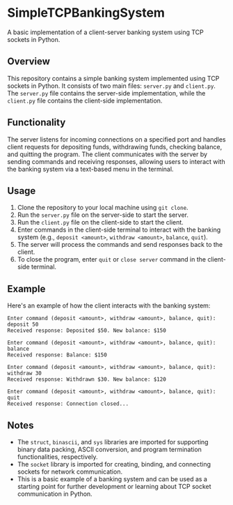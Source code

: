 # SimpleTCPBankingSystem

A basic implementation of a client-server banking system using TCP sockets in Python.

## Overview

This repository contains a simple banking system implemented using TCP sockets in Python. It consists of two main files: `server.py` and `client.py`. The `server.py` file contains the server-side implementation, while the `client.py` file contains the client-side implementation.

## Functionality

The server listens for incoming connections on a specified port and handles client requests for depositing funds, withdrawing funds, checking balance, and quitting the program. The client communicates with the server by sending commands and receiving responses, allowing users to interact with the banking system via a text-based menu in the terminal.

## Usage

1. Clone the repository to your local machine using `git clone`.
2. Run the `server.py` file on the server-side to start the server.
3. Run the `client.py` file on the client-side to start the client.
4. Enter commands in the client-side terminal to interact with the banking system (e.g., `deposit <amount>`, `withdraw <amount>`, `balance`, `quit`).
5. The server will process the commands and send responses back to the client.
6. To close the program, enter `quit` or `close server` command in the client-side terminal.

## Example
Here's an example of how the client interacts with the banking system:
```
Enter command (deposit <amount>, withdraw <amount>, balance, quit): deposit 50
Received response: Deposited $50. New balance: $150

Enter command (deposit <amount>, withdraw <amount>, balance, quit): balance
Received response: Balance: $150

Enter command (deposit <amount>, withdraw <amount>, balance, quit): withdraw 30
Received response: Withdrawn $30. New balance: $120

Enter command (deposit <amount>, withdraw <amount>, balance, quit): quit
Received response: Connection closed...
```

## Notes

- The `struct`, `binascii`, and `sys` libraries are imported for supporting binary data packing, ASCII conversion, and program termination functionalities, respectively.
- The `socket` library is imported for creating, binding, and connecting sockets for network communication.
- This is a basic example of a banking system and can be used as a starting point for further development or learning about TCP socket communication in Python.
